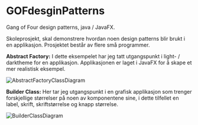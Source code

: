 # GOFdesginPatterns
Gang of Four design patterns, java / JavaFX.

Skoleprosjekt, skal demonstrere hvordan noen design patterns blir brukt i en applikasjon. Prosjektet består av flere små programmer.&nbsp;





<b>Abstract Factory:</b>
I dette eksempelet har jeg tatt utgangspunkt i light- / darktheme for en applikasjon. Applikasjonen er laget i JavaFX for å skape et mer realistisk eksempel.&nbsp;

![AbstractFactoryClassDiagram](https://user-images.githubusercontent.com/25662108/97111293-56381980-16de-11eb-8a24-5c256bd7660d.png)






<b>Builder Class:</b>
Her tar jeg utgangspunkt i en grafisk applikasjon som trenger forskjellige størrelser på noen av komponentene sine, i dette tilfellet en label, skrift, skriftstørrelse og knapp størrelse.&nbsp;

![BuilderClassDiagram](https://user-images.githubusercontent.com/25662108/97111334-8a133f00-16de-11eb-8e16-4f78006dc491.png)
